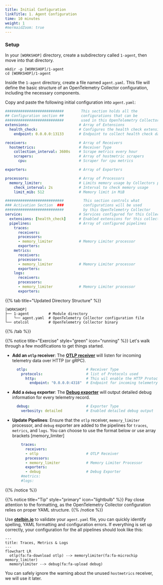 ```yaml
---
title: Initial Configuration
linkTitle: 1. Agent Configuration
time: 10 minutes
weight: 1
#mermaidZoom: true
---
```


### Setup

In your `[WORKSHOP]` directory, create a subdirectory called `1-agent`, then move into that directory.

```text
mkdir -p [WORKSHOP]/1-agent
cd [WORKSHOP]/1-agent
```

Inside the `1-agent` directory, create a file named `agent.yaml`. This file will define the basic structure of an OpenTelemetry Collector configuration, including the necessary components.

Copy and paste the following initial configuration into `agent.yaml`:

```yaml
###########################        This section holds all the
## Configuration section ##        configurations that can be 
###########################        used in this OpenTelemetry Collector
extensions:                       # Array of Extensions
  health_check:                   # Configures the health check extension
    endpoint: 0.0.0.0:13133       # Endpoint to collect health check data

receivers:                        # Array of Receivers
  hostmetrics:                    # Receiver Type
    collection_interval: 3600s    # Scrape metrics every hour
    scrapers:                     # Array of hostmetric scrapers
      cpu:                        # Scraper for cpu metrics

exporters:                        # Array of Exporters

processors:                       # Array of Processors
  memory_limiter:                 # Limits memory usage by Collectors pipeline
    check_interval: 2s            # Interval to check memory usage
    limit_mib: 512                # Memory limit in MiB

###########################         This section controls what
### Activation Section  ###         configurations will be used  
###########################         by this OpenTelemetry Collector
service:                          # Services configured for this Collector
  extensions: [health_check]      # Enabled extensions for this collector   
  pipelines:                      # Array of configured pipelines  
    traces:
      receivers:
      processors:
      - memory_limiter            # Memory Limiter processor                
      exporters:
    metrics:
      receivers:
      processors:
      - memory_limiter            # Memory Limiter processor
      exporters:
    logs:
      receivers:
      processors:
      - memory_limiter            # Memory Limiter processor
      exporters:

```

{{% tab title="Updated Directory Structure" %}}

```text
[WORKSHOP]
├── 1-agent         # Module directory
│   └── agent.yaml  # OpenTelemetry Collector configuration file
└── otelcol         # OpenTelemetry Collector binary
```

{{% /tab %}}

{{% notice title="Exercise" style="green" icon="running" %}}
Let's walk through a few modifications to get things started.

- **Add an `otlp` receiver**: The [**OTLP receiver**](https://docs.splunk.com/observability/en/gdi/opentelemetry/components/otlp-receiver.html) will listen for incoming telemetry data over HTTP (or gRPC).

  ```yaml
    otlp:                           # Receiver Type
      protocols:                    # list of Protocols used 
        http:                       # This wil enable the HTTP Protocol
          endpoint: "0.0.0.0:4318"  # Endpoint for incoming telemetry data
  ```

- **Add a `debug` exporter**: The [**Debug exporter**](https://github.com/open-telemetry/opentelemetry-collector/blob/main/exporter/debugexporter/README.md) will output detailed debug information for every telemetry record.

  ```yaml  
    debug:                          # Exporter Type
      verbosity: detailed           # Enabled detailed debug output
  ```

- **Update Pipelines**: Ensure that the `otlp` receiver, `memory_limiter` processor, and `debug` exporter are added to the pipelines for `traces`, `metrics`, and `logs`. You can choose to use the format below or use array brackets   [memory_limiter]

  ```yaml
      traces:
        receivers:
        - otlp                      # OTLP Receiver 
        processors:
        - memory_limiter            # Memory Limiter Processor  
        exporters:
        - debug                     # Debug Exporter
      #metrics:  
      #logs:     
  ```

{{% /notice %}}

{{% notice title="Tip" style="primary" icon="lightbulb" %}}
Pay close attention to the formatting, as the OpenTelemetry Collector configuration relies on proper YAML structure.
{{% /notice %}}

Use [**otelbin.io**](https://otelbin.io) to validate your `agent.yaml` file, you can quickly identify spelling, YAML formatting and configuration errors. If everything is set up correctly, your configuration for the all pipelines should look like this:

```mermaid
---
title: Traces, Metrics & Logs
---
flowchart LR
  otlp(fa:fa-download otlp) --> memorylimiter(fa:fa-microchip memory_limiter)
  memorylimiter --> debug(fa:fa-upload debug)

```

You can safely ignore the warning about the unused `hostmetrics` receiver, we will use it later.
<!--![otelbin-a-1-1-all](../images/agent-1-1-all.png)
![agent-traces](../images/agent-traces.png?classes=inline&width=20vw)
![agent-metrics](../images/agent-metrics.png?classes=inline&width=20vw)
![agent-logs](../images/agent-logs.png?classes=inline&width=20vw)
-->
